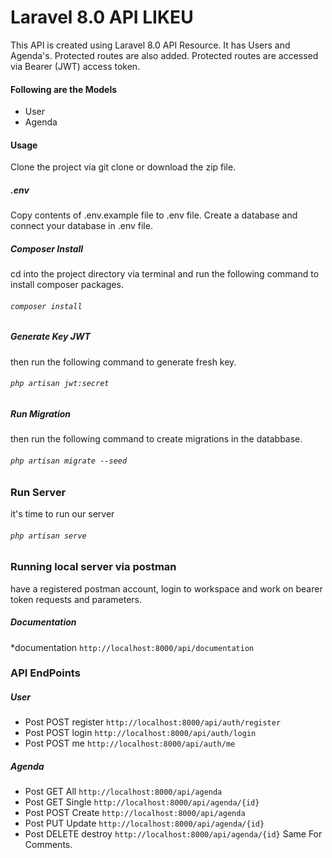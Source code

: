 # Laravel 8.0 API LIKEU
This API is created using Laravel 8.0 API Resource. It has Users and Agenda's. Protected routes are also added. Protected routes are accessed via Bearer (JWT) access token.

#### Following are the Models
* User
* Agenda
#### Usage
Clone the project via git clone or download the zip file.
##### .env
Copy contents of .env.example file to .env file. Create a database and connect your database in .env file.
##### Composer Install
cd into the project directory via terminal and run the following  command to install composer packages.
###### `composer install`
##### Generate Key JWT
then run the following command to generate fresh key.
###### `php artisan jwt:secret`
##### Run Migration
then run the following command to create migrations in the databbase.
###### `php artisan migrate --seed`
### Run Server
it's time to run our server
###### `php artisan serve`
### Running local server via postman
have a registered postman account, login to workspace and work on bearer token requests and parameters. 

##### Documentation 
*documentation `http://localhost:8000/api/documentation`
### API EndPoints
##### User
* Post POST register `http://localhost:8000/api/auth/register`
* Post POST login `http://localhost:8000/api/auth/login`
* Post POST me `http://localhost:8000/api/auth/me`
##### Agenda
* Post GET All `http://localhost:8000/api/agenda`
* Post GET Single `http://localhost:8000/api/agenda/{id}`
* Post POST Create `http://localhost:8000/api/agenda`
* Post PUT Update `http://localhost:8000/api/agenda/{id}`
* Post DELETE destroy `http://localhost:8000/api/agenda/{id}`
Same For Comments.
